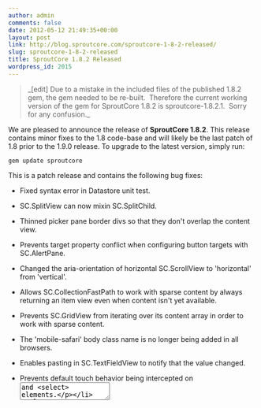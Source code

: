 ```yaml
---
author: admin
comments: false
date: 2012-05-12 21:49:35+00:00
layout: post
link: http://blog.sproutcore.com/sproutcore-1-8-2-released/
slug: sproutcore-1-8-2-released
title: SproutCore 1.8.2 Released
wordpress_id: 2015
---
```


<blockquote>_[edit] Due to a mistake in the included files of the published 1.8.2 gem, the gem needed to be re-built.  Therefore the current working version of the gem for SproutCore 1.8.2 is sproutcore-1.8.2.1.  Sorry for any confusion._</blockquote>


We are pleased to announce the release of **SproutCore 1.8.2**. This release contains minor fixes to the 1.8 code-base and will likely be the last patch of 1.8 prior to the 1.9.0 release. To upgrade to the latest version, simply run:

`gem update sproutcore`

This is a patch release and contains the following bug fixes:



	
  * Fixed syntax error in Datastore unit test.

	
  * SC.SplitView can now mixin SC.SplitChild.

	
  * Thinned picker pane border divs so that they don't overlap the content view.

	
  * Prevents target property conflict when configuring button targets with SC.AlertPane.

	
  * Changed the aria-orientation of horizontal SC.ScrollView to 'horizontal' from 'vertical'.

	
  * Allows SC.CollectionFastPath to work with sparse content by always returning an item view even when content isn't yet available.

	
  * Prevents SC.GridView from iterating over its content array in order to work with sparse content.

	
  * The 'mobile-safari' body class name is no longer being added in all browsers.

	
  * Enables pasting in SC.TextFieldView to notify that the value changed.

	
  * Prevents default touch behavior being intercepted on <textarea> and <select> elements.


